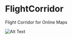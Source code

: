# FlightCorridor
Flight Corridor for Online Maps

![Alt Text](https://media.giphy.com/media/vFKqnCdLPNOKc/giphy.gif)
